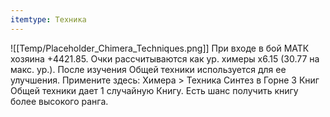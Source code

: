 ```yaml
---
itemtype: Техника
---
```

![[Temp/Placeholder_Chimera_Techniques.png]]
При входе в бой МАТК хозяина +4421.85. Очки рассчитываются как ур. химеры x6.15 (30.77 на макс. ур.). После изучения Общей техники используется для ее улучшения. Примените здесь: Химера > Техника Синтез в Горне 3 Книг Общей техники дает 1 случайную Книгу. Есть шанс получить книгу более высокого ранга.

